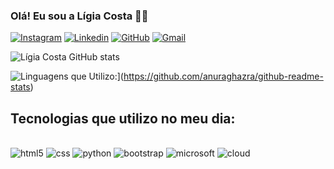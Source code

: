 ### Olá! Eu sou a Lígia Costa 🖐🏻

[![Instagram](https://img.shields.io/badge/Instagram-E4405F?style=for-the-badge&logo=instagram&logoColor=white)](https://www.instagram.com/liiih.costa/)
[![Linkedin](https://img.shields.io/badge/LinkedIn-0077B5?style=for-the-badge&logo=linkedin&logoColor=white)](www.linkedin.com/in/lígia-costa-16080118b)
[![GitHub](https://img.shields.io/badge/GitHub-100000?style=for-the-badge&logo=github&logoColor=white)](https://github.com/Ligia-Costa)
[![Gmail](https://img.shields.io/badge/Gmail-D14836?style=for-the-badge&logo=gmail&logoColor=white)](https://mail.google.com/mail/u/0/?ogbl#inbox?compose=CllgCJTNHMwJdmwfrNfWJgrjKmBkhgSpxlGKMPwgJQWhQKlhMKlgxDpHvdxGbFlNgmCWKhqpnRL)

![Lígia Costa GitHub stats](https://github-readme-stats.vercel.app/api?username=ligia-costa&show_icons=true&theme=radical)

![Linguagens que Utilizo:](https://github-readme-stats.vercel.app/api/top-langs/?username=ligia-costa)](https://github.com/anuraghazra/github-readme-stats)

## Tecnologias que utilizo no meu dia:

<div style="display: inline_block"><br/>
<img aling="center" alt="html5" src="https://img.shields.io/badge/HTML5-E34F26?style=for-the-badge&logo=html5&logoColor=white">
<img aling="center" alt="css" src="https://img.shields.io/badge/CSS3-1572B6?style=for-the-badge&logo=css3&logoColor=white">
<img aling="center" alt="python" src="https://img.shields.io/badge/Python-14354C?style=for-the-badge&logo=python&logoColor=white">
<img aling="center" alt="bootstrap" src="https://img.shields.io/badge/Bootstrap-563D7C?style=for-the-badge&logo=bootstrap&logoColor=white">
<img aling="center" alt="microsoft" src="https://img.shields.io/badge/Microsoft_Office-D83B01?style=for-the-badge&logo=microsoft-office&logoColor=white">
<img aling="center" alt="cloud" src="https://img.shields.io/badge/Google_Cloud-4285F4?style=for-the-badge&logo=google-cloud&logoColor=white">
<div><br/>
